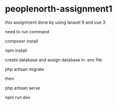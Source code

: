 # peoplenorth-assignment1

this assignment done by using laravel 9 and vue 3

need to run command

composer install

npm install

create database and assign database in .env file

php artisan migrate

then 

php artisan serve

npm run dev
 


